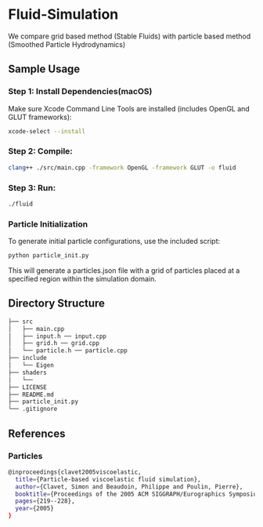 # Fluid-Simulation
We compare grid based method (Stable Fluids) with particle based method (Smoothed Particle Hydrodynamics)

## Sample Usage

### Step 1: Install Dependencies(macOS)
Make sure Xcode Command Line Tools are installed (includes OpenGL and GLUT frameworks):

```bash
xcode-select --install
```
### Step 2: Compile:
```bash
clang++ ./src/main.cpp -framework OpenGL -framework GLUT -o fluid
```
### Step 3: Run:
```bash
./fluid
```
### Particle Initialization
To generate initial particle configurations, use the included script:
```bash
python particle_init.py
```
This will generate a particles.json file with a grid of particles placed at a specified region within the simulation domain.

## Directory Structure
```bash
├── src
│   ├── main.cpp
│   ├── input.h ── input.cpp
│   ├── grid.h ── grid.cpp
│   └── particle.h ── particle.cpp
├── include
│   └── Eigen
├── shaders
│   └── 
├── LICENSE
├── README.md
├── particle_init.py
└── .gitignore
```

## References
### Particles
```bash
@inproceedings{clavet2005viscoelastic,
  title={Particle-based viscoelastic fluid simulation},
  author={Clavet, Simon and Beaudoin, Philippe and Poulin, Pierre},
  booktitle={Proceedings of the 2005 ACM SIGGRAPH/Eurographics Symposium on Computer Animation},
  pages={219--228},
  year={2005}
}
```

